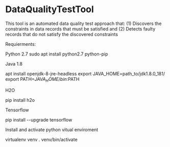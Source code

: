 # DataQualityTestTool
This tool is an automated data quality test approach that: 
(1) Discovers the constraints in data records that must be satisfied and 
(2) Detects faulty records that do not satisfy the discovered constraints

Requierments:

Python 2.7
sudo apt install python2.7 python-pip

Java 1.8

apt install openjdk-8-jre-headless
export JAVA_HOME=path_to/jdk1.8.0_181/
export PATH=$JAVA_HOME/bin:$PATH

H2O

pip install h2o

Tensorflow

pip install --upgrade tensorflow

Install and activate python vitual enviroment

virtualenv venv
. venv/bin/activate
